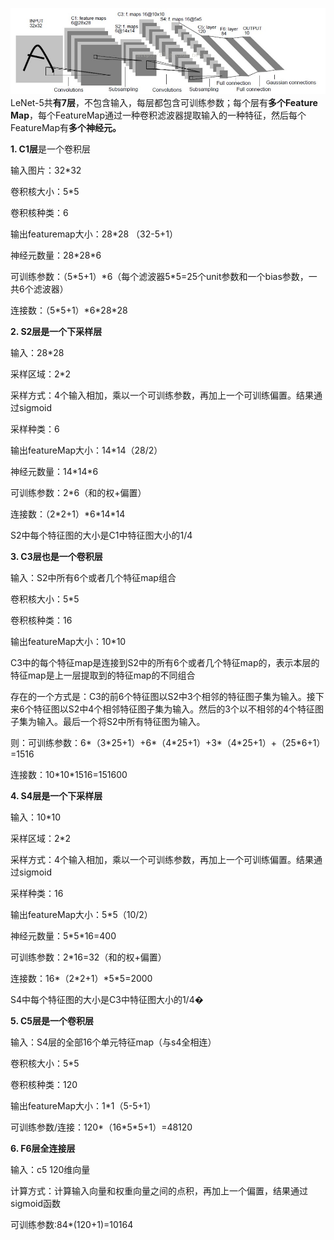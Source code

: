 ![](/assets/LeNet.png)LeNet-5共**有7层**，不包含输入，每层都包含可训练参数；每个层有**多个Feature Map**，每个FeatureMap通过一种卷积滤波器提取输入的一种特征，然后每个FeatureMap有**多个神经元。**

**1. C1层**是一个卷积层

输入图片：32\*32

卷积核大小：5\*5

卷积核种类：6

输出featuremap大小：28\*28 （32-5+1）

神经元数量：28\*28\*6

可训练参数：（5\*5+1）\*6（每个滤波器5\*5=25个unit参数和一个bias参数，一共6个滤波器）

连接数：（5\*5+1）\*6\*28\*28

**2. S2层是一个下采样层**

输入：28\*28

采样区域：2\*2

采样方式：4个输入相加，乘以一个可训练参数，再加上一个可训练偏置。结果通过sigmoid

采样种类：6

输出featureMap大小：14\*14（28/2）

神经元数量：14\*14\*6

可训练参数：2\*6（和的权+偏置）

连接数：（2\*2+1）\*6\*14\*14

S2中每个特征图的大小是C1中特征图大小的1/4

**3. C3层也是一个卷积层**

输入：S2中所有6个或者几个特征map组合

卷积核大小：5\*5

卷积核种类：16

输出featureMap大小：10\*10

C3中的每个特征map是连接到S2中的所有6个或者几个特征map的，表示本层的特征map是上一层提取到的特征map的不同组合

存在的一个方式是：C3的前6个特征图以S2中3个相邻的特征图子集为输入。接下来6个特征图以S2中4个相邻特征图子集为输入。然后的3个以不相邻的4个特征图子集为输入。最后一个将S2中所有特征图为输入。

则：可训练参数：6\*（3\*25+1）+6\*（4\*25+1）+3\*（4\*25+1）+（25\*6+1）=1516

连接数：10\*10\*1516=151600

**4. S4层是一个下采样层**

输入：10\*10

采样区域：2\*2

采样方式：4个输入相加，乘以一个可训练参数，再加上一个可训练偏置。结果通过sigmoid

采样种类：16

输出featureMap大小：5\*5（10/2）

神经元数量：5\*5\*16=400

可训练参数：2\*16=32（和的权+偏置）

连接数：16\*（2\*2+1）\*5\*5=2000

S4中每个特征图的大小是C3中特征图大小的1/4�

**5. C5层是一个卷积层**

输入：S4层的全部16个单元特征map（与s4全相连）

卷积核大小：5\*5

卷积核种类：120

输出featureMap大小：1\*1（5-5+1）

可训练参数/连接：120\*（16\*5\*5+1）=48120

**6. F6层全连接层**

输入：c5 120维向量

计算方式：计算输入向量和权重向量之间的点积，再加上一个偏置，结果通过sigmoid函数

可训练参数:84\*\(120+1\)=10164



